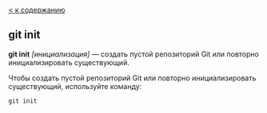 [< к содержанию](./readme.md)

## git init

**git init** *[инициализация]* — создать пустой репозиторий Git или повторно инициализировать существующий.

Чтобы создать пустой репозиторий Git или повторно инициализировать существующий, используйте команду:

```bash=
git init
```